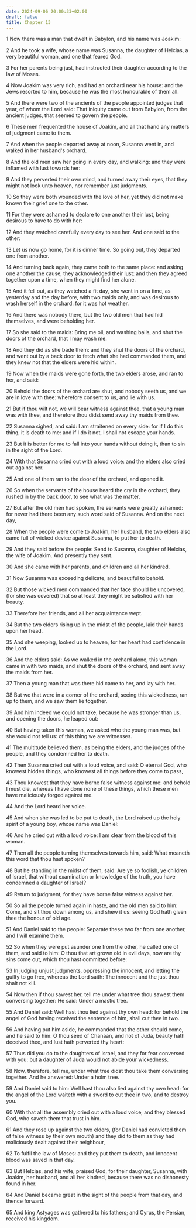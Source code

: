 ```yaml
---
date: 2024-09-06 20:00:33+02:00
draft: false
title: Chapter 13
---
```




1 Now there was a man that dwelt in Babylon, and his name was Joakim:

2 And he took a wife, whose name was Susanna, the daughter of Helcias, a very beautiful woman, and one that feared God.

3 For her parents being just, had instructed their daughter according to the law of Moses.

4 Now Joakim was very rich, and had an orchard near his house: and the Jews resorted to him, because he was the most honourable of them all.

5 And there were two of the ancients of the people appointed judges that year, of whom the Lord said: That iniquity came out from Babylon, from the ancient judges, that seemed to govern the people.

6 These men frequented the house of Joakim, and all that hand any matters of judgment came to them.

7 And when the people departed away at noon, Susanna went in, and walked in her husband's orchard.

8 And the old men saw her going in every day, and walking: and they were inflamed with lust towards her:

9 And they perverted their own mind, and turned away their eyes, that they might not look unto heaven, nor remember just judgments.

10 So they were both wounded with the love of her, yet they did not make known their grief one to the other.

11 For they were ashamed to declare to one another their lust, being desirous to have to do with her:

12 And they watched carefully every day to see her. And one said to the other:

13 Let us now go home, for it is dinner time. So going out, they departed one from another.

14 And turning back again, they came both to the same place: and asking one another the cause, they acknowledged their lust: and then they agreed together upon a time, when they might find her alone.

15 And it fell out, as they watched a fit day, she went in on a time, as yesterday and the day before, with two maids only, and was desirous to wash herself in the orchard: for it was hot weather.

16 And there was nobody there, but the two old men that had hid themselves, and were beholding her.

17 So she said to the maids: Bring me oil, and washing balls, and shut the doors of the orchard, that I may wash me.

18 And they did as she bade them: and they shut the doors of the orchard, and went out by a back door to fetch what she had commanded them, and they knew not that the elders were hid within.

19 Now when the maids were gone forth, the two elders arose, and ran to her, and said:

20 Behold the doors of the orchard are shut, and nobody seeth us, and we are in love with thee: wherefore consent to us, and lie with us.

21 But if thou wilt not, we will bear witness against thee, that a young man was with thee, and therefore thou didst send away thy maids from thee.

22 Susanna sighed, and said: I am straitened on every side: for if I do this thing, it is death to me: and if I do it not, I shall not escape your hands.

23 But it is better for me to fall into your hands without doing it, than to sin in the sight of the Lord.

24 With that Susanna cried out with a loud voice: and the elders also cried out against her.

25 And one of them ran to the door of the orchard, and opened it.

26 So when the servants of the house heard the cry in the orchard, they rushed in by the back door, to see what was the matter.

27 But after the old men had spoken, the servants were greatly ashamed: for never had there been any such word said of Susanna. And on the next day,

28 When the people were come to Joakim, her husband, the two elders also came full of wicked device against Susanna, to put her to death.

29 And they said before the people: Send to Susanna, daughter of Helcias, the wife of Joakim. And presently they sent.

30 And she came with her parents, and children and all her kindred.

31 Now Susanna was exceeding delicate, and beautiful to behold.

32 But those wicked men commanded that her face should be uncovered, (for she was covered) that so at least they might be satisfied with her beauty.

33 Therefore her friends, and all her acquaintance wept.

34 But the two elders rising up in the midst of the people, laid their hands upon her head.

35 And she weeping, looked up to heaven, for her heart had confidence in the Lord.

36 And the elders said: As we walked in the orchard alone, this woman came in with two maids, and shut the doors of the orchard, and sent away the maids from her.

37 Then a young man that was there hid came to her, and lay with her.

38 But we that were in a corner of the orchard, seeing this wickedness, ran up to them, and we saw them lie together.

39 And him indeed we could not take, because he was stronger than us, and opening the doors, he leaped out:

40 But having taken this woman, we asked who the young man was, but she would not tell us: of this thing we are witnesses.

41 The multitude believed them, as being the elders, and the judges of the people, and they condemned her to death.

42 Then Susanna cried out with a loud voice, and said: O eternal God, who knowest hidden things, who knowest all things before they come to pass,

43 Thou knowest that they have borne false witness against me: and behold I must die, whereas I have done none of these things, which these men have maliciously forged against me.

44 And the Lord heard her voice.

45 And when she was led to be put to death, the Lord raised up the holy spirit of a young boy, whose name was Daniel:

46 And he cried out with a loud voice: I am clear from the blood of this woman.

47 Then all the people turning themselves towards him, said: What meaneth this word that thou hast spoken?

48 But he standing in the midst of them, said: Are ye so foolish, ye children of Israel, that without examination or knowledge of the truth, you have condemned a daughter of Israel?

49 Return to judgment, for they have borne false witness against her.

50 So all the people turned again in haste, and the old men said to him: Come, and sit thou down among us, and shew it us: seeing God hath given thee the honour of old age.

51 And Daniel said to the people: Separate these two far from one another, and I will examine them.

52 So when they were put asunder one from the other, he called one of them, and said to him: O thou that art grown old in evil days, now are thy sins come out, which thou hast committed before:

53 In judging unjust judgments, oppressing the innocent, and letting the guilty to go free, whereas the Lord saith: The innocent and the just thou shalt not kill.

54 Now then if thou sawest her, tell me under what tree thou sawest them conversing together: He said: Under a mastic tree.

55 And Daniel said: Well hast thou lied against thy own head: for behold the angel of God having received the sentence of him, shall cut thee in two.

56 And having put him aside, he commanded that the other should come, and he said to him: O thou seed of Chanaan, and not of Juda, beauty hath deceived thee, and lust hath perverted thy heart:

57 Thus did you do to the daughters of Israel, and they for fear conversed with you: but a daughter of Juda would not abide your wickedness.

58 Now, therefore, tell me, under what tree didst thou take them conversing together. And he answered: Under a holm tree.

59 And Daniel said to him: Well hast thou also lied against thy own head: for the angel of the Lord waiteth with a sword to cut thee in two, and to destroy you.

60 With that all the assembly cried out with a loud voice, and they blessed God, who saveth them that trust in him.

61 And they rose up against the two elders, (for Daniel had convicted them of false witness by their own mouth) and they did to them as they had maliciously dealt against their neighbour,

62 To fulfil the law of Moses: and they put them to death, and innocent blood was saved in that day.

63 But Helcias, and his wife, praised God, for their daughter, Susanna, with Joakim, her husband, and all her kindred, because there was no dishonesty found in her.

64 And Daniel became great in the sight of the people from that day, and thence forward.

65 And king Astyages was gathered to his fathers; and Cyrus, the Persian, received his kingdom.


